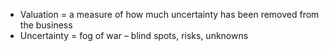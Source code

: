 - Valuation = a measure of how much uncertainty has been removed from the business
- Uncertainty = fog of war – blind spots, risks, unknowns
